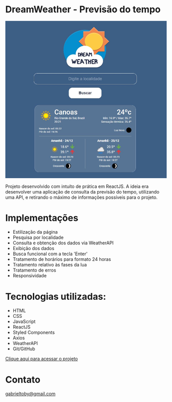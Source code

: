 # DreamWeather - Previsão do tempo

![preview](./public/preview.JPG)

Projeto desenvolvido com intuíto de prática em ReactJS. A ideia era desenvolver uma aplicação de consulta da previsão do tempo, utilizando uma API, e retirando o máximo de informações possíveis para o projeto.

# Implementações
- Estilização da página
- Pesquisa por localidade
- Consulta e obtenção dos dados via WeatherAPI
- Exibição dos dados
- Busca funcional com a tecla 'Enter'
- Tratamento de horários para formato 24 horas
- Tratamento relativo às fases da lua
- Tratamento de erros
- Responsividade

# Tecnologias utilizadas:
- HTML
- CSS
- JavaScript
- ReactJS
- Styled Components
- Axios
- WeatherAPI
- Git/GitHub

[Clique aqui para acessar o projeto](https://axlbr.github.io/react-dreamweather/)

# Contato
gabrieltoby@gmail.com
